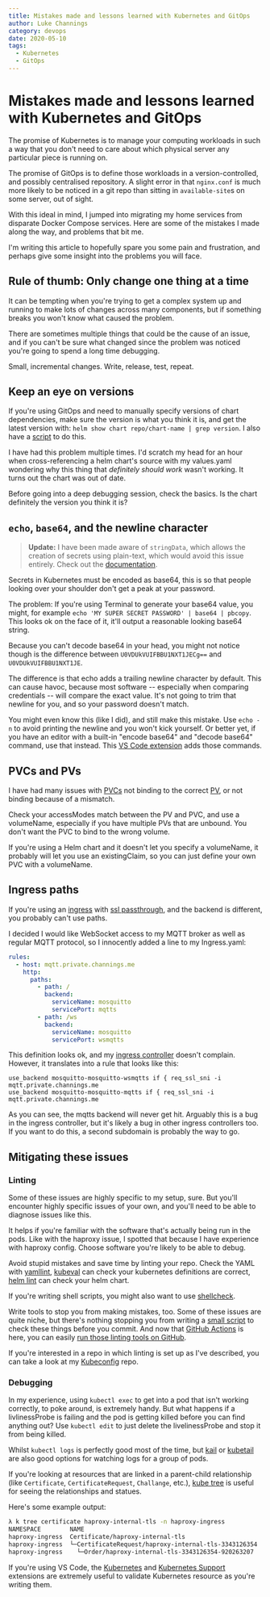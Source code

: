 ```yaml
---
title: Mistakes made and lessons learned with Kubernetes and GitOps
author: Luke Channings
category: devops
date: 2020-05-10
tags:
  - Kubernetes
  - GitOps
---
```


# Mistakes made and lessons learned with Kubernetes and GitOps

The promise of Kubernetes is to manage your computing workloads in such a way that you don't need to care about which physical server any particular piece is running on.

The promise of GitOps is to define those workloads in a version-controlled, and possibly centralised repository. A slight error in that `nginx.conf` is much more likely to be noticed in a git repo than sitting in `available-site`s on some server, out of sight.

With this ideal in mind, I jumped into migrating my home services from disparate Docker Compose services. Here are some of the mistakes I made along the way, and problems that bit me.

I'm writing this article to hopefully spare you some pain and frustration, and perhaps give some insight into the problems you will face.

## Rule of thumb: Only change one thing at a time

It can be tempting when you're trying to get a complex system up and running to make lots of changes across many components, but if something breaks you won't know what caused the problem.

There are sometimes multiple things that could be the cause of an issue, and if you can't be sure what changed since the problem was noticed you're going to spend a long time debugging.

Small, incremental changes. Write, release, test, repeat.

## Keep an eye on versions

If you're using GitOps and need to manually specify versions of chart dependencies, make sure the version is what you think it is, and get the latest version with: `helm show chart repo/chart-name | grep version`. I also have a [script](https://github.com/LukeChannings/kube-config/tree/master/scripts/helm-tools#compare-helm-versions) to do this.

I have had this problem multiple times. I'd scratch my head for an hour when cross-referencing a helm chart's source with my values.yaml wondering why this thing that _definitely should work_ wasn't working. It turns out the chart was out of date.

Before going into a deep debugging session, check the basics. Is the chart definitely the version you think it is?

## `echo`, `base64`, and the newline character

> **Update:** I have been made aware of `stringData`, which allows the creation of secrets using plain-text, which would avoid this issue entirely. Check out the [documentation](https://kubernetes.io/docs/concepts/configuration/secret/#creating-a-secret-manually).

Secrets in Kubernetes must be encoded as base64, this is so that people looking over your shoulder don't get a peak at your password.

The problem: If you're using Terminal to generate your base64 value, you might, for example `echo 'MY SUPER SECRET PASSWORD' | base64 | pbcopy`. This looks ok on the face of it, it'll output a reasonable looking base64 string.

Because you can't decode base64 in your head, you might not notice though is the difference between `U0VDUkVUIFBBU1NXT1JECg==` and `U0VDUkVUIFBBU1NXT1JE`.

The difference is that echo adds a trailing newline character by default. This can cause havoc, because most software -- especially when comparing credentials -- will compare the exact value. It's not going to trim that newline for you, and so your password doesn't match.

You might even know this (like I did), and still make this mistake. Use `echo -n` to avoid printing the newline and you won't kick yourself. Or better yet, if you have an editor with a built-in "encode base64" and "decode base64" command, use that instead. This [VS Code extension](https://marketplace.visualstudio.com/items?itemName=ipedrazas.kubernetes-snippets) adds those commands.

## PVCs and PVs

I have had many issues with [PVCs](https://kubernetes.io/docs/concepts/storage/persistent-volumes/#claims-as-volumes) not binding to the correct [PV](), or not binding because of a mismatch.

Check your accessModes match between the PV and PVC, and use a volumeName, especially if you have multiple PVs that are unbound. You don't want the PVC to bind to the wrong volume.

If you're using a Helm chart and it doesn't let you specify a volumeName, it probably will let you use an existingClaim, so you can just define your own PVC with a volumeName.

## Ingress paths

If you're using an [ingress](https://kubernetes.io/docs/concepts/services-networking/ingress/) with [ssl passthrough](https://github.com/haproxytech/kubernetes-ingress/blob/master/documentation/README.md#https), and the backend is different, you probably can't use paths.

I decided I would like WebSocket access to my MQTT broker as well as regular MQTT protocol, so I innocently added a line to my Ingress.yaml:

```yaml
rules:
  - host: mqtt.private.channings.me
    http:
      paths:
        - path: /
          backend:
            serviceName: mosquitto
            servicePort: mqtts
        - path: /ws
          backend:
            serviceName: mosquitto
            servicePort: wsmqtts
```

This definition looks ok, and my [ingress controller](https://github.com/haproxytech/kubernetes-ingress) doesn't complain. However, it translates into a rule that looks like this:

```
use_backend mosquitto-mosquitto-wsmqtts if { req_ssl_sni -i mqtt.private.channings.me
use_backend mosquitto-mosquitto-mqtts if { req_ssl_sni -i mqtt.private.channings.me
```

As you can see, the mqtts backend will never get hit. Arguably this is a bug in the ingress controller, but it's likely a bug in other ingress controllers too. If you want to do this, a second subdomain is probably the way to go.

## Mitigating these issues

### Linting

Some of these issues are highly specific to my setup, sure. But you'll encounter highly specific issues of your own, and you'll need to be able to diagnose issues like this.

It helps if you're familiar with the software that's actually being run in the pods. Like with the haproxy issue, I spotted that because I have experience with haproxy config. Choose software you're likely to be able to debug.

Avoid stupid mistakes and save time by linting your repo. Check the YAML with [yamllint](https://yamllint.readthedocs.io/en/stable/), [kubeval](https://www.kubeval.com) can check your kubernetes definitions are correct, [helm lint](https://helm.sh/docs/helm/helm_lint/) can check your helm chart.

If you're writing shell scripts, you might also want to use [shellcheck](https://www.shellcheck.net).

Write tools to stop you from making mistakes, too. Some of these issues are quite niche, but there's nothing stopping you from writing a [small script](https://github.com/LukeChannings/kube-config/blob/master/scripts/lint.sh) to check these things before you commit. And now that [GitHub Actions](https://github.com/features/actions) is here, you can easily [run those linting tools on GitHub](https://github.com/LukeChannings/kube-config/blob/master/.github/workflows/lint.yaml).

If you're interested in a repo in which linting is set up as I've described, you can take a look at my [Kubeconfig](https://github.com/LukeChannings/kube-config) repo.

### Debugging

In my experience, using `kubectl exec` to get into a pod that isn't working correctly, to poke around, is extremely handy. But what happens if a livlinessProbe is failing and the pod is getting killed before you can find anything out? Use `kubectl edit` to just delete the livelinessProbe and stop it from being killed.

Whilst `kubectl logs` is perfectly good most of the time, but [kail](https://github.com/boz/kail) or [kubetail](https://github.com/johanhaleby/kubetail) are also good options for watching logs for a group of pods.

If you're looking at resources that are linked in a parent-child relationship (like `Certificate`, `CertificateRequest`, `Challange`, etc.), [kube tree](https://github.com/ahmetb/kubectl-tree) is useful for seeing the relationships and statues.

Here's some example output:

```bash
λ k tree certificate haproxy-internal-tls -n haproxy-ingress
NAMESPACE        NAME                                                  READY  REASON  AGE
haproxy-ingress  Certificate/haproxy-internal-tls                      True   Ready   100m
haproxy-ingress  └─CertificateRequest/haproxy-internal-tls-3343126354  True   Issued  95m
haproxy-ingress    └─Order/haproxy-internal-tls-3343126354-920263207   -              95m
```

If you're using VS Code, the [Kubernetes](https://marketplace.visualstudio.com/items?itemName=ms-kubernetes-tools.vscode-kubernetes-tools) and [Kubernetes Support](https://marketplace.visualstudio.com/items?itemName=ipedrazas.kubernetes-snippets) extensions are extremely useful to validate Kubernetes resource as you're writing them.
